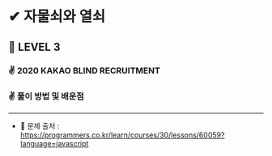 # ✔ 자물쇠와 열쇠

## 🌈 LEVEL 3

### ✌ 2020 KAKAO BLIND RECRUITMENT

### ✌ 풀이 방법 및 배운점


--- 

- 📌 문제 출처 : https://programmers.co.kr/learn/courses/30/lessons/60059?language=javascript

